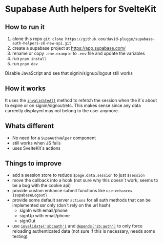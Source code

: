 # Supabase Auth helpers for SvelteKit

## How to run it

1. clone this repo `git clone https://github.com/david-plugge/supabase-auth-helpers-sk-new-api.git`
2. create a supabase project at https://app.supabase.com/
3. rename or copy `.env.example` to `.env` file and update the variables
4. run `pnpm install`
5. run `pnpm dev`

Disable JavaScript and see that signin/signup/logout still works

## How it works

It uses the [`invalidateAll`](https://kit.svelte.dev/docs/modules#$app-navigation-invalidateall) method to refetch the session when the it´s about to expire or on signin/signout/etc.
This makes sense since any data currently displayed may not belong to the user anymore.

## Whats different

- No need for a `SupaAuthHelper` component
- still works when JS fails
- uses SvelteKit´s actions

## Things to improve

- add a session store to reduce `$page.data.session` to just `$session`
- move the callback into a hook (not sure why this doesn´t work, seems to be a bug with the cookie api)
- provide custom enhance submit functions like `use:enhance={supabaseLogout}`
- provide some default server `actions` for all auth methods that can be implemented ssr only (don´t rely on the url hash)
  - signIn with email/phone
  - signUp with email/phone
  - signOut
- use [`invalidate('sb:auth')`](https://kit.svelte.dev/docs/modules#$app-navigation-invalidate) and [`depends('sb:auth')`](https://kit.svelte.dev/docs/load#input-methods-depends) to only force reloading authenticated data (not sure if this is necessary, needs some testing)
